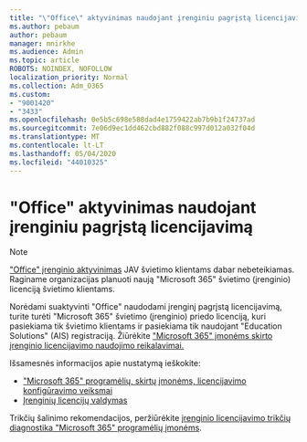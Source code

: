 ```yaml
---
title: "\"Office\" aktyvinimas naudojant įrenginiu pagrįstą licencijavimą"
ms.author: pebaum
author: pebaum
manager: mnirkhe
ms.audience: Admin
ms.topic: article
ROBOTS: NOINDEX, NOFOLLOW
localization_priority: Normal
ms.collection: Adm_O365
ms.custom:
- "9001420"
- "3433"
ms.openlocfilehash: 0e5b5c698e588dad4e1759422ab7b9b1f24737ad
ms.sourcegitcommit: 7e06d9ec1dd462cbd882f088c997d012a032f04d
ms.translationtype: MT
ms.contentlocale: lt-LT
ms.lasthandoff: 05/04/2020
ms.locfileid: "44010325"
---
```

# <a name="activating-office-using-device-based-licensing"></a>"Office" aktyvinimas naudojant įrenginiu pagrįstą licencijavimą

> [!NOTE]
> ["Office" įrenginio aktyvinimas](https://aka.ms/officedba) JAV švietimo klientams dabar nebeteikiamas. Raginame organizacijas planuoti naują "Microsoft 365" švietimo (įrenginio) licenciją švietimo klientams.

Norėdami suaktyvinti "Office" naudodami įrenginį pagrįstą licencijavimą, turite turėti "Microsoft 365" švietimo (įrenginio) priedo licenciją, kuri pasiekiama tik švietimo klientams ir pasiekiama tik naudojant "Education Solutions" (AIS) registraciją. Žiūrėkite ["Microsoft 365" įmonėms skirto įrenginio licencijavimo naudojimo reikalavimai.](https://docs.microsoft.com/deployoffice/device-based-licensing#requirements-for-using-device-based-licensing-for-microsoft-365-apps-for-enterprise)


Išsamesnės informacijos apie nustatymą ieškokite:

- ["Microsoft 365" programėlių, skirtų įmonėms, licencijavimo konfigūravimo veiksmai](https://docs.microsoft.com/deployoffice/device-based-licensing#steps-to-configure-device-based-licensing-for-microsoft-365-apps-for-enterprise)
- [Įrenginių licencijų valdymas](https://docs.microsoft.com/Office365/Admin/misc/manage-licenses-for-devices)

Trikčių šalinimo rekomendacijos, peržiūrėkite [įrenginio licencijavimo trikčių diagnostika "Microsoft 365" programėlių įmonėms](https://docs.microsoft.com/deployoffice/device-based-licensing#troubleshoot-device-based-licensing-for-microsoft-365-apps-for-enterprise).
